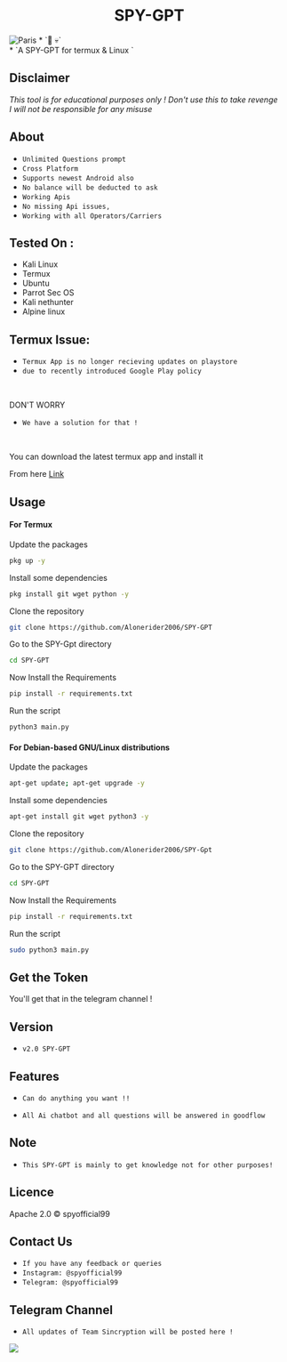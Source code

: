 <h1 align="center">SPY-GPT<br>
</h1>
<img src="hacker.png" alt="Paris" class="center">
* `📱 💀`<br />
* `A SPY-GPT for termux & Linux `

## Disclaimer
*This tool is for educational purposes only !*
_Don't use this to take revenge_<br />
*I will not be responsible for any misuse*

## About
* `Unlimited Questions prompt`
* `Cross Platform`
* `Supports newest Android also`
* `No balance will be deducted to ask`
* `Working Apis`
* `No missing Api issues,`
* `Working with all Operators/Carriers`

## Tested On :
<ul>
  <li>Kali Linux</li>
  <li>Termux</li>
  <li>Ubuntu</li>
  <li>Parrot Sec OS</li>
  <li>Kali nethunter</li>
  <li>Alpine linux</li>
  
</ul>

## Termux Issue:
* `Termux App is no longer recieving updates on playstore`
* `due to recently introduced Google Play policy `
<br>

DON'T WORRY
* `We have a solution for that !`
<br>


You can download the latest termux app and install it

From here <a href="https://f-droid.org/repo/com.termux_118.apk">Link</a>

## Usage



#### For Termux

Update the packages
```bash
pkg up -y
```
Install some dependencies
```bash
pkg install git wget python -y
```
Clone the repository
```bash
git clone https://github.com/Alonerider2006/SPY-GPT
```
Go to the SPY-Gpt directory
```bash
cd SPY-GPT
```
Now Install the Requirements 
```bash
pip install -r requirements.txt
```
Run the script
```bash
python3 main.py
```



#### For Debian-based GNU/Linux distributions

Update the packages
```bash
apt-get update; apt-get upgrade -y
```
Install some dependencies
```bash
apt-get install git wget python3 -y
```
Clone the repository
```bash
git clone https://github.com/Alonerider2006/SPY-Gpt
```
Go to the SPY-GPT directory
```bash
cd SPY-GPT
```
Now Install the Requirements 
```bash
pip install -r requirements.txt
```
Run the script
```bash
sudo python3 main.py
```

## Get the Token

You'll get that in the telegram channel !

## Version
* `v2.0 SPY-GPT`

## Features
* `Can do anything you want !!`

* `All Ai chatbot and all questions will be answered in goodflow`

## Note
* `This SPY-GPT is mainly to get knowledge not for other purposes!`

## Licence
Apache 2.0 © spyofficial99


## Contact Us
* `If you have any feedback or queries`
* `Instagram: @spyofficial99`
* `Telegram: @spyofficial99`

## Telegram Channel

* `All updates of Team Sincryption will be posted here !`

<a href="https://t.me/spyofficial99">
         <img src="https://smartiblogster.com/wp-content/uploads/2021/03/smartiblogster-iblogster-join-telegram-channel.png">
